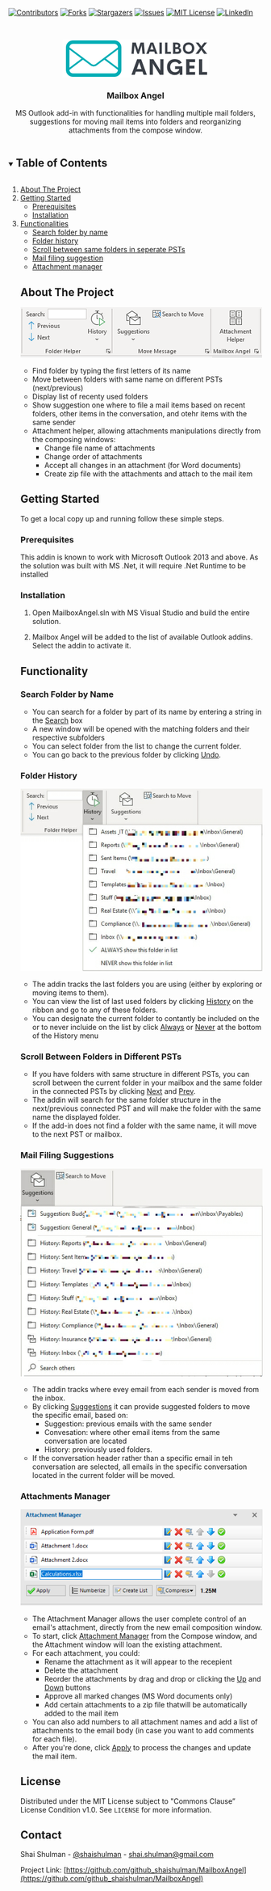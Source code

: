 <!-- PROJECT SHIELDS -->
<!--
*** I'm usiang markdown "reference style" links for readability.
*** Reference links are enclosed in brackets [ ] instead of parentheses ( ).
*** `the bottom of this document for the declaration of the reference variables
*** for contributors-url, forks-url, etc. This is an optional, concise syntax you may use.
*** https://www.markdownguide.org/basic-syntax/#reference-style-links
-->
[![Contributors][contributors-shield]][contributors-url]
[![Forks][forks-shield]][forks-url]
[![Stargazers][stars-shield]][stars-url]
[![Issues][issues-shield]][issues-url]
[![MIT License][license-shield]][license-url]
[![LinkedIn][linkedin-shield]][linkedin-url]


<!-- PROJECT LOGO -->
<br />
<p align="center">
  <a href="https://github.com/github_shaishulman/MailboxAngel">
    <img src="Graphics/logo.png" alt="Logo">
  </a>

  <h3 align="center">Mailbox Angel</h3>

  <p align="center">
    MS Outlook add-in with functionalities for handling multiple mail folders, suggestions for moving mail items into folders and reorganizing attachments from the compose window.
    <!--
    <br />
    <a href="https://github.com/ShaiShulman/MailboxAngel"><strong>Explore the docs »</strong></a>
    <br />
    <br />
    <a href="https://github.com/ShaiShulman/MailboxAngel">View Demo</a>
    ·
    <a href="https://github.com/ShaiShulman/MailboxAngel/issues">Report Bug</a>
    ·
    <a href="https://github.com/ShaiShulman/MailboxAngel/issues">Request Feature</a>
    -->
  </p>
</p>



<!-- TABLE OF CONTENTS -->
<details open="open">
  <summary><h2 style="display: inline-block">Table of Contents</h2></summary>
  <ol>
    <li>
      <a href="#about-the-project">About The Project</a>
    </li>
    <li>
      <a href="#getting-started">Getting Started</a>
      <ul>
        <li><a href="#prerequisites">Prerequisites</a></li>
        <li><a href="#installation">Installation</a></li>
      </ul>
    </li>
    <li>
        <a href="#functionalities">Functionalities</a>
        <ul>
            <li><a href="#searchfolder">Search folder by name</a></li>
            <li><a href="#folderHistory">Folder history</a></li>
            <li><a href="#movePrevNext">Scroll between same folders in seperate PSTs</a></li>
            <li><a href="#filingSuggestion">Mail filing suggestion</a></li>
            <li><a href="#attachmentHelper">Attachment manager</a></li>
        </ul>
    </li>
    <!--<li><a href="#roadmap">Roadmap</a></li>
    <li><a href="#license">License</a></li>
    <li><a href="#contact">Contact</a></li>
    <li><a href="#acknowledgements">Acknowledgements</a></li>
  </ol>
</details>



<!-- ABOUT THE PROJECT -->
## About The Project

![Product Name Screen Shot][product-screenshot]

* Find folder by typing the first letters of its name
* Move between folders with same name on different PSTs (next/previous)
* Display list of recenty used folders
* Show suggestion one where to file a mail items based on recent folders, other items in the conversation, and otehr items with the same sender
* Attachment helper, allowing attachments manipulations directly from the composing windows:
     - Change file name of attachments
     - Change order of attachments
     - Accept all changes in an attachment (for Word documents)
     - Create zip file with the attachments and attach to the mail item  

<!-- GETTING STARTED -->
## Getting Started

To get a local copy up and running follow these simple steps.

### Prerequisites

This addin is known to work with Microsoft Outlook 2013 and above. 
As the solution was built with MS .Net, it will require .Net Runtime to be installed 

### Installation

1. Open MailboxAngel.sln with MS Visual Studio and build the entire solution. 

2. Mailbox Angel will be added to the list of available Outlook addins. Select the addin to activate it.

<!-- FUNCTIONALITY -->

## Functionality

### Search Folder by Name

* You can search for a folder by part of its name by entering a string in the <u>Search</u> box
* A new window will be opened with the matching folders and their respective subfolders
* You can select folder from the list to change the current folder.
* You can go back to the previous folder by clicking <u>Undo</u>.

### Folder History

<img src="Graphics/History_screenshot.png" alt="Logo">

* The addin tracks the last folders you are using (either by exploring or moving items to them).
* You can view the list of last used folders by clicking <u>History</u> on the ribbon and go to any of these folders.
* You can designate the current folder to contantly be included on the or to never incluide on the list by click <u>Always</u> or <u>Never</u> at the bottom of the History menu

### Scroll Between Folders in Different PSTs

* If you have folders with same structure in different PSTs, you can scroll between the current folder in your mailbox and the same folder in the connected PSTs by clicking <u>Next</u> and <u>Prev</u>.
* The addin will search for the same folder structure in the next/previous connected PST and will make the folder with the same name the displayed folder. 
* If the add-in does not find a folder with the same name, it will move to the next PST or mailbox.

### Mail Filing Suggestions

<img src="Graphics/suggestions_screenshot.png" alt="Logo">

* The addin tracks where evey email from each sender is moved from the inbox. 
* By clicking <u>Suggestions</u> it can provide suggested folders to move the specific email, based on:
  - Suggestion: previous emails with the same sender
  - Convesation: where other email items from the same conversation are located
  - History: previously used folders.
* If the conversation header rather than a specific email in teh conversation are selected, all emails in the specific conversation located in the current folder will be moved.

### Attachments Manager

<img src="Graphics/Attachment_manager_screenshot.png" alt="Logo">

* The Attachment Manager allows the user complete control of an email's attachment, directly from the new email composition window.
* To start, click <u>Attachment Manager</u> from the Compose window, and the Attachment window will loan the existing attachment.
* For each attachment, you could:
  - Rename the attachment as it will appear to the recepient
  - Delete the attachment
  - Reorder the attachments by drag and drop or clicking the <u>Up</u> and <u>Down</u> buttons
  - Approve all marked changes (MS Word documents only)
  - Add certain attachments to a zip file thatwill be automatically added to the mail item
* You can also add numbers to all attachment names and add a list of attachments to the email body (in case you want to add comments for each file).
* After you're done, click <u>Apply</u> to process the changes and update the mail item. 

<!-- LICENSE -->
## License

Distributed under the MIT License subject to "Commons Clause” License Condition v1.0. See `LICENSE` for more information.



<!-- CONTACT -->
## Contact

Shai Shulman - [@shaishulman](https://twitter.com/shaishulman) - shai.shulman@gmail.com

Project Link: [https://github.com/github_shaishulman/MailboxAngel](https://github.com/github_shaishulman/MailboxAngel)

 

<!-- MARKDOWN LINKS & IMAGES -->
<!-- https://www.markdownguide.org/basic-syntax/#reference-style-links -->
[contributors-shield]: https://img.shields.io/github/contributors/ShaiShulman/MailboxAngel.svg?style=for-the-badge
[contributors-url]: https://github.com/ShaiShulman/MailboxAngel/graphs/contributors
[forks-shield]: https://img.shields.io/github/forks/ShaiShulman/MailboxAngel.svg?style=for-the-badge
[forks-url]: https://github.com/ShaiShulman/MailboxAngel/network/members
[stars-shield]: https://img.shields.io/github/stars/ShaiShulman/MailboxAngel.svg?style=for-the-badge
[stars-url]: https://github.com/ShaiShulman/MailboxAngel/stargazers
[issues-shield]: https://img.shields.io/github/issues/ShaiShulman/MailboxAngel.svg?style=for-the-badge
[issues-url]: https://github.com/ShaiShulman/MailboxAngel/issues
[license-shield]: https://img.shields.io/github/license/ShaiShulman/MailboxAngel.svg?style=for-the-badge
[license-url]: https://github.com/ShaiShulman/MailboxAngel/blob/master/LICENSE.txt
[linkedin-shield]: https://img.shields.io/badge/-LinkedIn-black.svg?style=for-the-badge&logo=linkedin&colorB=555
[linkedin-url]: https://linkedin.com/in/shshulman/
[product-screenshot]: Graphics/Full_ribbon_screenshot.png